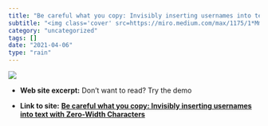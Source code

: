 ```yaml
---
title: "Be careful what you copy: Invisibly inserting usernames into text with Zero-Width Characters"
subtitle: "<img class='cover' src=https://miro.medium.com/max/1175/1*MmLFbXkHc7oJGZbIeJLeIg.png>"
category: "uncategorized"
tags: []
date: "2021-04-06"
type: "rain"
---
```

<img class="cover" src=https://miro.medium.com/max/1175/1*MmLFbXkHc7oJGZbIeJLeIg.png>



* **Web site excerpt:** Don’t want to read? Try the demo

* **Link to site:** **[Be careful what you copy: Invisibly inserting usernames into text with Zero-Width Characters](https://medium.com/@umpox/be-careful-what-you-copy-invisibly-inserting-usernames-into-text-with-zero-width-characters-18b4e6f17b66)**